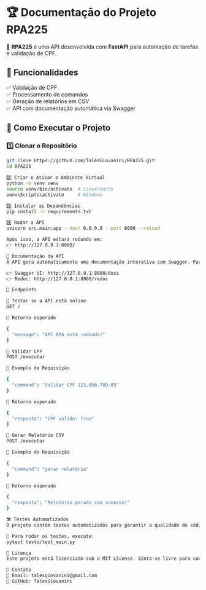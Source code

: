 # 🏆 Documentação do Projeto RPA225

🚀 **RPA225** é uma API desenvolvida com **FastAPI** para automação de tarefas e validação de CPF.

## 📌 Funcionalidades

✅ Validação de CPF  
✅ Processamento de comandos  
✅ Geração de relatórios em CSV  
✅ API com documentação automática via Swagger  

## 🚀 Como Executar o Projeto

### **1️⃣ Clonar o Repositório**
```bash
git clone https://github.com/TalesGiovanini/RPA225.git
cd RPA225

2️⃣ Criar e Ativar o Ambiente Virtual
python -m venv venv
source venv/bin/activate  # Linux/macOS
venv\Scripts\activate     # Windows

3️⃣ Instalar as Dependências
pip install -r requirements.txt

4️⃣ Rodar a API
uvicorn src.main:app --host 0.0.0.0 --port 8080 --reload

Após isso, a API estará rodando em:
👉 http://127.0.0.1:8080/

📖 Documentação da API
A API gera automaticamente uma documentação interativa com Swagger. Para acessar, abra no navegador:

👉 Swagger UI: http://127.0.0.1:8080/docs
👉 Redoc: http://127.0.0.1:8080/redoc

📡 Endpoints

🔹 Testar se a API está online
GET /

📌 Retorno esperado

{
  "message": "API RPA está rodando!"
}

🔹 Validar CPF
POST /executar

📌 Exemplo de Requisição

{
  "command": "Validar CPF 123.456.789-09"
}

📌 Retorno esperado

{
  "resposta": "CPF válido: True"
}

🔹 Gerar Relatório CSV
POST /executar

📌 Exemplo de Requisição

{
  "command": "gerar relatório"
}

📌 Retorno esperado

{
  "resposta": "Relatório gerado com sucesso!"
}

🛠 Testes Automatizados
O projeto contém testes automatizados para garantir a qualidade do código.

📌 Para rodar os testes, execute:
pytest tests/test_main.py

📜 Licença
Este projeto está licenciado sob a MIT License. Sinta-se livre para contribuir e aprimorá-lo! 🚀

📩 Contato
📧 Email: talesgiovanini@gmail.com
🐙 GitHub: TalesGiovanini
